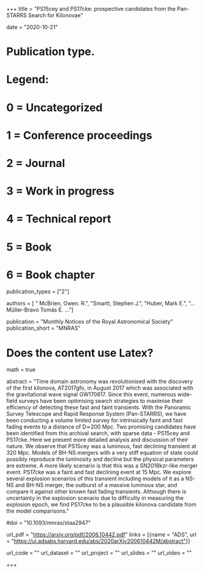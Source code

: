+++
title = "PS15cey and PS17cke: prospective candidates from the Pan-STARRS Search for Kilonovae"

date = "2020-10-21"

# Publication type.
# Legend:
# 0 = Uncategorized
# 1 = Conference proceedings
# 2 = Journal
# 3 = Work in progress
# 4 = Technical report
# 5 = Book
# 6 = Book chapter
publication_types = ["2"]

authors = [ " McBrien, Owen. R.", "Smartt, Stephen J.", "Huber, Mark E.", "... Müller-Bravo Tomás E. ..."]

publication = "Monthly Notices of the Royal Astronomical Society"
publication_short = "MNRAS"

# Does the content use Latex?
math = true

abstract = "Time domain astronomy was revolutionised with the discovery of the first kilonova, AT2017gfo, in August 2017 which was associated with the gravitational wave signal GW170817. Since this event, numerous wide-field surveys have been optimising search strategies to maximise their efficiency of detecting these fast and faint transients. With the Panoramic Survey Telescope and Rapid Response System (Pan-STARRS), we have been conducting a volume limited survey for intrinsically faint and fast fading events to a distance of D≃200 Mpc. Two promising candidates have been identified from this archival search, with sparse data - PS15cey and PS17cke. Here we present more detailed analysis and discussion of their nature. We observe that PS15cey was a luminous, fast declining transient at 320 Mpc. Models of BH-NS mergers with a very stiff equation of state could possibly reproduce the luminosity and decline but the physical parameters are extreme. A more likely scenario is that this was a SN2018kzr-like merger event. PS17cke was a faint and fast declining event at 15 Mpc. We explore several explosion scenarios of this transient including models of it as a NS-NS and BH-NS merger, the outburst of a massive luminous star, and compare it against other known fast fading transients. Although there is uncertainty in the explosion scenario due to difficulty in measuring the explosion epoch, we find PS17cke to be a plausible kilonova candidate from the model comparisons."

#doi = "10.1093/mnras/staa2947"

url_pdf = "https://arxiv.org/pdf/2006.10442.pdf"
links = [{name = "ADS", url = "https://ui.adsabs.harvard.edu/abs/2020arXiv200610442M/abstract"}]

url_code = ""
url_dataset = ""
url_project = ""
url_slides = ""
url_video = ""

+++

